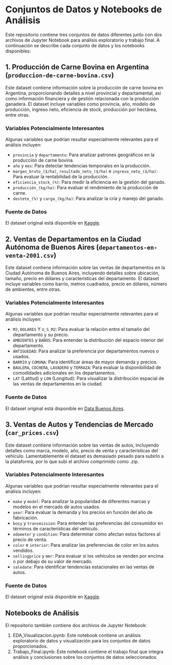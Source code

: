 # Conjuntos de Datos y Notebooks de Análisis
Este repositorio contiene tres conjuntos de datos diferentes junto con dos archivos de Jupyter Notebook para análisis exploratorio y trabajo final. A continuación se describe cada conjunto de datos y los notebooks disponibles:

## 1. Producción de Carne Bovina en Argentina (`produccion-de-carne-bovina.csv`)
Este dataset contiene información sobre la producción de carne bovina en Argentina, proporcionando detalles a nivel provincial y departamental, así como información financiera y de gestión relacionada con la producción ganadera. El dataset incluye variables como provincia, año, modelo de producción, ingreso neto, eficiencia de stock, producción por hectárea, entre otras.

### Variables Potencialmente Interesantes
Algunas variables que podrían resultar especialmente relevantes para el análisis incluyen:

* `provincia` y `departamento`: Para analizar patrones geográficos en la producción de carne bovina.
* `año` y `mes`: Para detectar tendencias temporales en la producción.
* `margen_bruto_($/ha)`, `resultado_neto_($/ha)` e `ingreso_neto_($/ha)`: Para evaluar la rentabilidad de la producción.
* `eficiencia_stock_(%)`: Para medir la eficiencia en la gestión del ganado.
* `producción_(kg/ha)`: Para evaluar el rendimiento de la producción de carne.
* `destete_(%)` y `carga_(kg/ha)`: Para analizar la cría y manejo del ganado.

### Fuente de Datos
El dataset original está disponible en [Kaggle](https://www.kaggle.com/datasets/anggyelarez/produccin-de-carne-bovina-en-argentina?resource=download).

## 2. Ventas de Departamentos en la Ciudad Autónoma de Buenos Aires (`departamentos-en-venta-2001.csv`)
Este dataset contiene información sobre las ventas de departamentos en la Ciudad Autónoma de Buenos Aires, incluyendo detalles sobre ubicación, tamaño, precio en dólares y características del departamento. El dataset incluye variables como barrio, metros cuadrados, precio en dólares, número de ambientes, entre otras.

### Variables Potencialmente Interesantes
Algunas variables que podrían resultar especialmente relevantes para el análisis incluyen:

* `M2`, `DOLARES` Y `U_S_M2`: Para evaluar la relación entre el tamaño del departamento y su precio.
* `AMBIENTES` y `BAÑOS`: Para entender la distribución del espacio interior del departamento.
* `ANTIGUEDAD`: Para analizar la preferencia por departamentos nuevos o usados.
* `BARRIO` y `COMUNA`: Para identificar áreas de mayor demanda y precios.
* `BAULERA`, `COCHERA`, `LAVADERO` y `TERRAZA`: Para evaluar la disponibilidad de comodidades adicionales en los departamentos.
* `LAT` (Latitud) y `LON` (Longitud): Para visualizar la distribución espacial de las ventas de departamentos en la ciudad.

### Fuente de Datos
El dataset original está disponible en [Data Buenos Aires](https://data.buenosaires.gob.ar/dataset/departamentos-venta/resource/juqdkmgo-701-resource).

## 3. Ventas de Autos y Tendencias de Mercado (`car_prices.csv`)
Este dataset contiene información sobre las ventas de autos, incluyendo detalles como marca, modelo, año, precio de venta y características del vehículo. Lamentablemente el dataset es demasiado pesado para subirlo a la plataforma, por lo que subi el archivo comprimido como .zip.

### Variables Potencialmente Interesantes
Algunas variables que podrían resultar especialmente relevantes para el análisis incluyen:

* `make` y `model`: Para analizar la popularidad de diferentes marcas y modelos en el mercado de autos usados.
* `year`: Para evaluar la demanda y los precios en función del año de fabricación.
* `bosy` y `transmission`: Para entender las preferencias del consumidor en términos de características del vehículo.
* `odometer` y `condition`: Para determinar cómo afectan estos factores al precio de venta.
* `color` e `interior`: Para analizar las preferencias de color en los autos vendidos.
* `sellingprice` y `mmr`: Para evaluar si los vehículos se venden por encima o por debajo de su valor de mercado.
* `saledate`: Para identificar tendencias estacionales en las ventas de autos.

### Fuente de Datos
El dataset original está disponible en [Kaggle](https://www.kaggle.com/datasets/syedanwarafridi/vehicle-sales-data).

## Notebooks de Análisis
El repositorio también contiene dos archivos de Jupyter Notebook:

1. EDA_Visualizacion.ipynb: Este notebook contiene un análisis exploratorio de datos y visualización para los conjuntos de datos proporcionados.
2. Trabajo_Final.ipynb: Este notebook contiene el trabajo final que integra análisis y conclusiones sobre los conjuntos de datos seleccionados.
